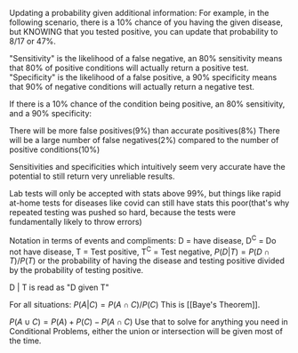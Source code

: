 
Updating a probability given additional information: For example, in the following scenario, there is a 10% chance of you having the given disease, but KNOWING that you tested positive, you can update that probability to 8/17 or 47%.

"Sensitivity" is the likelihood of a false negative, an 80% sensitivity means that 80% of positive conditions will actually return a positive test.
"Specificity" is the likelihood of a false positive, a 90% specificity means that 90% of negative conditions will actually return a negative test.

If there is a 10% chance of the condition being positive, an 80% sensitivity, and a 90% specificity:

There will be more false positives(9%) than accurate positives(8%)
There will be a large number of false negatives(2%) compared to the number of positive conditions(10%)

Sensitivities and specificities which intuitively seem very accurate have the potential to still return very unreliable results.

Lab tests will only be accepted with stats above 99%, but things like rapid at-home tests for diseases like covid can still have stats this poor(that's why repeated testing was pushed so hard, because the tests were fundamentally likely to throw errors)

Notation in terms of events and compliments: D = have disease, D<sup>C</sup> = Do not have disease, T = Test positive, T<sup>C</sup> = Test negative,
$P(D | T) = P(D \cap T)/P(T)$ or the probability of having the disease and testing positive divided by the probability of testing positive.

D | T is read as "D given T"

For all situations: $P(A | C) = P(A\cap C)/P(C)$
This is [[Baye's Theorem]].

$P(A \cup C) = P(A) + P(C) - P(A \cap C)$
Use that to solve for anything you need in Conditional Problems, either the union or intersection will be given most of the time.